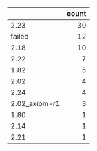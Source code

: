 |               |   count |
|:--------------|--------:|
| 2.23          |      30 |
| failed        |      12 |
| 2.18          |      10 |
| 2.22          |       7 |
| 1.82          |       5 |
| 2.02          |       4 |
| 2.24          |       4 |
| 2.02_axiom-r1 |       3 |
| 1.80          |       1 |
| 2.14          |       1 |
| 2.21          |       1 |